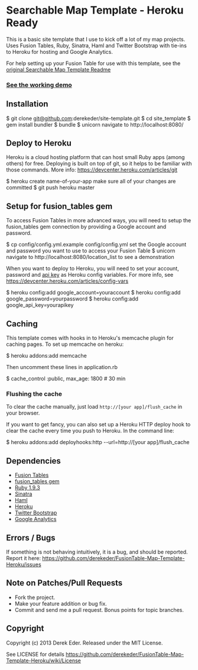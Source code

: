 # Searchable Map Template - Heroku Ready

This is a basic site template that I use to kick off a lot of my map projects. Uses Fusion Tables, Ruby, Sinatra, Haml and Twitter Bootstrap with tie-ins to Heroku for hosting and Google Analytics.

For help setting up your Fusion Table for use with this template, see the [original Searchable Map Template Readme](https://github.com/derekeder/FusionTable-Map-Template/blob/master/README.md)

### [See the working demo](http://searchable-map-template.herokuapp.com) 

## Installation

  $ git clone git@github.com:derekeder/site-template.git
  $ cd site_template
  $ gem install bundler
  $ bundle
  $ unicorn
  navigate to http://localhost:8080/

## Deploy to Heroku
  
Heroku is a cloud hosting platform that can host small Ruby apps (among others) for free. Deploying is built on top of git, so it helps to be familiar with those commands. More info: https://devcenter.heroku.com/articles/git

  $ heroku create name-of-your-app
  make sure all of your changes are committed
  $ git push heroku master

## Setup for fusion_tables gem

To access Fusion Tables in more advanced ways, you will need to setup the fusion_tables gem connection by providing a Google account and password.

  $ cp config/config.yml.example config/config.yml
  set the Google account and password you want to use to access your Fusion Table
  $ unicorn
  navigate to http://localhost:8080/location_list to see a demonstration

When you want to deploy to Heroku, you will need to set your account, password and [api key](https://code.google.com/apis/console/) as Heroku config variables. For more info, see https://devcenter.heroku.com/articles/config-vars

  $ heroku config:add google_account=youraccount
  $ heroku config:add google_password=yourpassword
  $ heroku config:add google_api_key=yourapikey

## Caching

This template comes with hooks in to Heroku's memcache plugin for caching pages. To set up memcache on heroku:

  $ heroku addons:add memcache

Then uncomment these lines in application.rb

  $ cache_control :public, max_age: 1800  # 30 min

### Flushing the cache

To clear the cache manually, just load `http://[your app]/flush_cache` in your browser. 

If you want to get fancy, you can also set up a Heroku HTTP deploy hook to clear the cache every time you push to Heroku. In the command line:

  $ heroku addons:add deployhooks:http --url=http://[your app]/flush_cache

## Dependencies

* [Fusion Tables](http://www.google.com/fusiontables/Home/)
* [fusion_tables gem](https://github.com/tokumine/fusion_tables)
* [Ruby 1.9.3](http://www.ruby-lang.org/en/downloads)
* [Sinatra](http://www.sinatrarb.com)
* [Haml](http://haml.info)
* [Heroku](http://www.heroku.com)
* [Twitter Bootstrap](http://twitter.github.com/bootstrap)
* [Google Analytics](http://www.google.com/analytics)


## Errors / Bugs

If something is not behaving intuitively, it is a bug, and should be reported.
Report it here: https://github.com/derekeder/FusionTable-Map-Template-Heroku/issues


## Note on Patches/Pull Requests
 
* Fork the project.
* Make your feature addition or bug fix.
* Commit and send me a pull request. Bonus points for topic branches.

## Copyright

Copyright (c) 2013 Derek Eder. Released under the MIT License.

See LICENSE for details https://github.com/derekeder/FusionTable-Map-Template-Heroku/wiki/License
